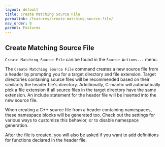 ```yaml
---
layout: default
title: Create Matching Source File
permalink: /features/create-matching-source-file/
nav_order: 8
parent: Features
---
```


## **Create Matching Source File**

`Create Matching Source File` can be found in the `Source Actions...` menu.

The `Create Matching Source File` command creates a new source file from a header by prompting you for a target directory and file extension. Target directories containing source files will be recommended based on their similarity the header file's directory. Additionally, C-mantic will automatically pick a file extension if all source files in the target directory have the same extension. An include statement for the header file will be inserted into the new source file.

When creating a C++ source file from a header containing namespaces, these namespace blocks will be generated too. Check out the settings for various ways to customize this behavior, or to disable namespace generation.

After the file is created, you will also be asked if you want to add definitions for functions declared in the header file.
